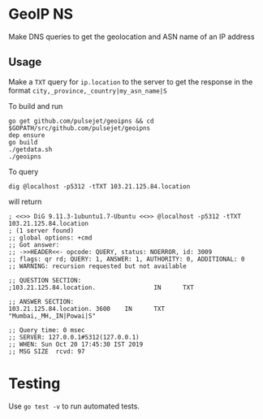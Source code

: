 # GeoIP NS

Make DNS queries to get the geolocation and ASN name of an IP address

## Usage

Make a `TXT` query for `ip.location` to the server to get the response in the format `city,_province,_country|my_asn_name|S`

To build and run
```
go get github.com/pulsejet/geoipns && cd $GOPATH/src/github.com/pulsejet/geoipns
dep ensure
go build
./getdata.sh
./geoipns
```

To query
```
dig @localhost -p5312 -tTXT 103.21.125.84.location
```

will return

```
; <<>> DiG 9.11.3-1ubuntu1.7-Ubuntu <<>> @localhost -p5312 -tTXT 103.21.125.84.location
; (1 server found)
;; global options: +cmd
;; Got answer:
;; ->>HEADER<<- opcode: QUERY, status: NOERROR, id: 3009
;; flags: qr rd; QUERY: 1, ANSWER: 1, AUTHORITY: 0, ADDITIONAL: 0
;; WARNING: recursion requested but not available

;; QUESTION SECTION:
;103.21.125.84.location.                IN      TXT

;; ANSWER SECTION:
103.21.125.84.location. 3600    IN      TXT     "Mumbai,_MH,_IN|Powai|S"

;; Query time: 0 msec
;; SERVER: 127.0.0.1#5312(127.0.0.1)
;; WHEN: Sun Oct 20 17:45:30 IST 2019
;; MSG SIZE  rcvd: 97
```

# Testing
Use `go test -v` to run automated tests.
